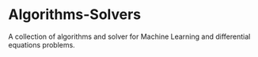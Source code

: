 # Algorithms-Solvers
A collection of algorithms and solver for Machine Learning and differential equations problems.
